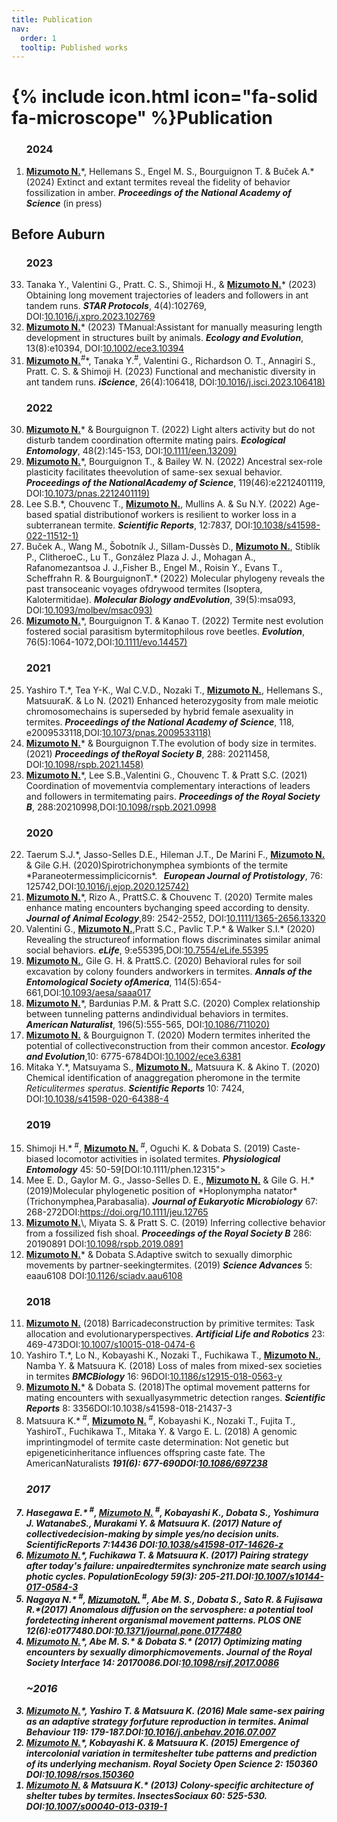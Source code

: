 ```yaml
---
title: Publication
nav:
  order: 1
  tooltip: Published works
---
```


# {% include icon.html icon="fa-solid fa-microscope" %}Publication
<!-- {% include list.html data="citations" component="citation" style="rich" %} -->

<ol reversed>

<h3>2024</h3>
<li><b><u>Mizumoto N.</u></b>*, Hellemans S., Engel M. S., Bourguignon T. & Buček A.* (2024) Extinct and extant termites reveal the fidelity of behavior fossilization in amber. <b><i>Proceedings of the National Academy of Science</b></i> (in press)</li>

</ol>

<h2>Before Auburn</h2> 

<ol reversed>

<h3>2023</h3> 

<li> Tanaka Y., Valentini G., Pratt. C. S., Shimoji H., & <b><u>Mizumoto N.</u></b>* (2023) Obtaining long movement trajectories of leaders and followers in ant tandem runs. <i><b>STAR Protocols</b></i>, 4(4):102769, DOI:<a href="https://doi.org/10.1016/j.xpro.2023.102769">10.1016/j.xpro.2023.102769</a></li>

<li> <b><u>Mizumoto N.</u></b>* (2023) TManual:Assistant for manually measuring length development in structures built
by animals. <i><b>Ecology and Evolution</B></i>, 13(8):e10394, DOI:<a href="https://doi.org/10.1002/ece3.10394">10.1002/ece3.10394</a></li>

<li> <b><u>Mizumoto N.</u></b><sup>#</sup>*, Tanaka Y.<sup>#</sup>, Valentini G., Richardson O. T., Annagiri S., Pratt. C. S. & Shimoji H. (2023) Functional and mechanistic diversity in ant tandem runs. <i><b>iScience</B></i>, 26(4):106418, DOI:<a href="https://doi.org/10.1016/j.isci.2023.106418">10.1016/j.isci.2023.106418)</a></li>

<h3>2022</h3> 

<li> <b><u>Mizumoto N.</u></b>* & Bourguignon T. (2022) Light alters activity but do not disturb tandem coordination oftermite mating pairs. <i><b>Ecological Entomology</B></i>, 48(2):145-153, DOI:<a href="https://doi.org/10.1111/een.13209">10.1111/een.13209)</a></li>

<li> <b><u>Mizumoto N.</u></b>*, Bourguignon T., & Bailey W. N. (2022) Ancestral sex-role plasticity facilitates theevolution of same-sex sexual behavior. <i><b>Proceedings of the NationalAcademy of Science</B></i>, 119(46):e2212401119, DOI:<a href="https://doi.org/10.1073/pnas.2212401119">10.1073/pnas.2212401119)</a></li>

<li> Lee S.B.*, Chouvenc T., <b><u>Mizumoto N.</u></b>, Mullins A. & Su N.Y. (2022) Age-based spatial distributionof workers is resilient to worker loss in a subterranean termite. <i><b>Scientific Reports</B></i>, 12:7837, DOI:<a href="https://doi.org/10.1038/s41598-022-11512-1">10.1038/s41598-022-11512-1)</a></li>

<li> Buček A., Wang M., Šobotník J., Sillam-Dussès D., <b><u>Mizumoto N.</u></b>, Stiblík P., ClitheroeC., Lu T., González Plaza J. J., Mohagan A., Rafanomezantsoa J. J.,Fisher B., Engel M., Roisin Y., Evans T., Scheffrahn R. & BourguignonT.* (2022) Molecular phylogeny reveals the past transoceanic voyages ofdrywood termites (Isoptera, Kalotermitidae). <i><b>Molecular Biology andEvolution</B></i>, 39(5):msa093, DOI:<a href="https://doi.org/10.1093/molbev/msac093">10.1093/molbev/msac093)</a></li>

<li> <b><u>Mizumoto N.</u></b>*, Bourguignon T. & Kanao T. (2022) Termite nest evolution fostered social parasitism bytermitophilous rove beetles. <i><b>Evolution</B></i>, 76(5):1064-1072,DOI:<a href="https://doi.org/10.1111/evo.14457">10.1111/evo.14457)</a></li>

<h3>2021</h3> 

<li> Yashiro T.*, Tea Y-K., Wal C.V.D., Nozaki T., <b><u>Mizumoto N.</u></b>, Hellemans S., MatsuuraK. & Lo N. (2021) Enhanced heterozygosity from male meiotic chromosomechains is superseded by hybrid female asexuality in termites. <i><b>Proceedings of the National Academy of Science</B></i>, 118, e2009533118,DOI:<a href="https://doi.org/10.1073/pnas.2009533118">10.1073/pnas.2009533118)</a></li>

<li> <b><u>Mizumoto N.</u></b>* & Bourguignon T.The evolution of body size in termites. (2021) <i><b>Proceedings of theRoyal Society B</B></i>, 288: 20211458, DOI:<a href="https://doi.org/10.1098/rspb.2021.1458">10.1098/rspb.2021.1458)</a></li>

<li> <b><u>Mizumoto N.</u></b>*, Lee S.B.,Valentini G., Chouvenc T. & Pratt S.C. (2021) Coordination of movementvia complementary interactions of leaders and followers in termitemating pairs. <i><b>Proceedings of the Royal Society B</B></i>, 288:20210998,DOI:<a href="https://doi.org/10.1098/rspb.2021.0998">10.1098/rspb.2021.0998</a></li>

<h3>2020</h3> 

<li> Taerum S.J.*, Jasso-Selles D.E., Hileman J.T., De Marini F., <b><u>Mizumoto N.</u></b> & Gile G.H. (2020)Spirotrichonymphea symbionts of the termite *Paraneotermessimplicicornis*.   <i><b>European Journal of Protistology</B></i>, 76: 125742,DOI:<a href="https://doi.org/10.1016/j.ejop.2020.125742">10.1016/j.ejop.2020.125742)</a></li>

<li> <b><u>Mizumoto N.</u></b>*, Rizo A., PrattS.C. & Chouvenc T. (2020) Termite males enhance mating encounters bychanging speed according to density. <i><b>Journal of Animal Ecology</B></i>,89: 2542-2552, DOI:<a href="https://doi.org/10.1111/1365-2656.13320">10.1111/1365-2656.13320</a></li>

<li> Valentini G., <b><u>Mizumoto N.</u></b>,Pratt S.C., Pavlic T.P.* & Walker S.I.* (2020) Revealing the structureof information flows discriminates similar animal social behaviors. <i><b>eLife</B></i>, 9:e55395,DOI:<a href="https://doi.org/10.7554/eLife.55395">10.7554/eLife.55395</a></li>

<li> <b><u>Mizumoto N.</u></b>, Gile G. H. & PrattS.C. (2020) Behavioral rules for soil excavation by colony founders andworkers in termites. <i><b>Annals of the Entomological Society ofAmerica</B></i>, 114(5):654-661,DOI:<a href="https://doi.org/10.1093/aesa/saaa017">10.1093/aesa/saaa017</a></li>

<li> <b><u>Mizumoto N.</u></b>*, Bardunias P.M. & Pratt S.C. (2020) Complex relationship between tunneling patterns andindividual behaviors in termites. <i><b>American Naturalist</B></i>, 196(5):555-565, DOI:<a href="https://doi.org/10.1086/711020">10.1086/711020)</a></li>

<li> <b><u>Mizumoto N.</u></b> & Bourguignon T. (2020) Modern termites inherited the potential of collectiveconstruction from their common ancestor. <i><b>Ecology and Evolution</B></i>,10: 6775-6784DOI:<a href="https://doi.org/10.1002/ece3.6381">10.1002/ece3.6381</a></li>

<li> Mitaka Y.*, Matsuyama S., <b><u>Mizumoto N.</u></b>, Matsuura K. & Akino T. (2020) Chemical identification of anaggregation pheromone in the termite <i>Reticulitermes speratus</i>. <i><b>Scientific Reports</b></i> 10: 7424, DOI:<a href="https://doi.org/10.1038/s41598-020-64388-4">10.1038/s41598-020-64388-4</a></li>

<h3>2019</h3> 

<li> Shimoji H.*<sup> #</sup>, <b><u>Mizumoto N.</u></b><sup> #</sup>, Oguchi K. & Dobata S. (2019) Caste-biased locomotor activities in isolated termites. <i><b>Physiological Entomology</b></i> 45: 50-59[DOI:10.1111/phen.12315"></a></li>

<li> Mee E. D., Gaylor M. G., Jasso-Selles D. E., <b><u>Mizumoto N.</u></b> & Gile G. H.* (2019)Molecular phylogenetic position of *Hoplonympha natator* (Trichonymphea,Parabasalia). <i><b>Journal of Eukaryotic Microbiology</i></b> 67: 268-272DOI:<a href="https://doi.org/10.1111/jeu.12765">https://doi.org/10.1111/jeu.12765</a></li>

<li> <b><u>Mizumoto N.</u></b>\</B></i>, Miyata S. & Pratt S. C. (2019) Inferring collective behavior from a fossilized fish shoal. <i><b>Proceedings of the Royal Society B</i></b> 286: 20190891 DOI:<a href="https://doi.org/10.1098/rspb.2019.0891">10.1098/rspb.2019.0891</a></li>

<li> <b><u>Mizumoto N.</u></b>* & Dobata S.Adaptive switch to sexually dimorphic movements by partner-seekingtermites. (2019) <i><b>Science Advances</i></b> 5: eaau6108 DOI:<a href="https://doi.org/10.1126/sciadv.aau6108">10.1126/sciadv.aau6108</a></li>

<h3>2018</h3> 

<li> <b><u>Mizumoto N.</u></b> (2018) Barricadeconstruction by primitive termites: Task allocation and evolutionaryperspectives. <i><b>Artificial Life and Robotics</i></b> 23: 469-473DOI:<a href="https://doi.org/10.1007/s10015-018-0474-6">10.1007/s10015-018-0474-6</a></li>

<li> Yashiro T.*, Lo N., Kobayashi K., Nozaki T., Fuchikawa T., <b><u>Mizumoto N.</u></b>, Namba Y. & Matsuura K. (2018) Loss of males from mixed-sex societies in termites <i><b>BMCBiology</i></b> 16: 96DOI:<a href="https://doi.org/10.1186/s12915-018-0563-y">10.1186/s12915-018-0563-y</a></li>

<li> <b><u>Mizumoto N.</u></b>* & Dobata S. (2018)The optimal movement patterns for mating encounters with sexuallyasymmetric detection ranges. <i><b>Scientific Reports</i></b> 8: 3356DOI:<a href="https://doi.org/10.1038/s41598-018-21437-3"></a>10.1038/s41598-018-21437-3</li>

<li> Matsuura K.*<sup> #</sup>, <b><u>Mizumoto N.</u></b><sup> #</sup>, Kobayashi K., Nozaki T., Fujita T., YashiroT., Fuchikawa T., Mitaka Y. & Vargo E. L. (2018) A genomic imprintingmodel of termite caste determination: Not genetic but epigeneticinheritance influences offspring caste fate. </i></b>The AmericanNaturalists <i><b> 191(6): 677-690DOI:<a href="https://doi.org/10.1086/697238">10.1086/697238</a></li>

<h3>2017</h3> 

<li> Hasegawa E.*<sup> #</sup>, <b><u>Mizumoto N.</u></b><sup> #</sup>, Kobayashi K., Dobata S., Yoshimura J. WatanabeS., Murakami Y. & Matsuura K. (2017) Nature of collectivedecision-making by simple yes/no decision units. <i><b>ScientificReports</i></b> 7:14436 DOI:<a href="https://doi.org/10.1038/s41598-017-14626-z">10.1038/s41598-017-14626-z</a></li>

<li> <b><u>Mizumoto N.</u></b>*, Fuchikawa T. & Matsuura K. (2017) Pairing strategy after today's failure: unpairedtermites synchronize mate search using photic cycles. <i><b>PopulationEcology</i></b> 59(3): 205-211.DOI:<a href="https://doi.org/10.1007/s10144-017-0584-3">10.1007/s10144-017-0584-3</a></li>

<li> Nagaya N.*<sup> #</sup>, <b><u>MizumotoN.</b></u><sup> #</sup>, Abe M. S., Dobata S., Sato R. & Fujisawa R.*(2017) Anomalous diffusion on the servosphere: a potential tool fordetecting inherent organismal movement patterns. <i><b>PLOS ONE</i></b> 12(6):e0177480.DOI:<a href="https://doi.org/10.1371/journal.pone.0177480">10.1371/journal.pone.0177480</a></li>

<li> <b><u>Mizumoto N.</u></b>*, Abe M. S.* & Dobata S.* (2017) Optimizing mating encounters by sexually dimorphicmovements. <i><b>Journal of the Royal Society Interface</i></b> 14: 20170086.DOI:<a href="https://doi.org/10.1098/rsif.2017.0086">10.1098/rsif.2017.0086</a></li>

<h3>~2016</h3> 

<li> <b><u>Mizumoto N.</u></b>*, Yashiro T. & Matsuura K. (2016) Male same-sex pairing as an adaptive strategy forfuture reproduction in termites. <i><b>Animal Behaviour</i></b> 119: 179-187.DOI:<a href="https://doi.org/10.1016/j.anbehav.2016.07.007">10.1016/j.anbehav.2016.07.007</a></li>

<li> <b><u>Mizumoto N.</u></b>*, Kobayashi K. & Matsuura K. (2015) Emergence of intercolonial variation in termiteshelter tube patterns and prediction of its underlying mechanism. <i><b>Royal Society Open Science</i></b> 2: 150360 DOI:<a href="https://doi.org/10.1098/rsos.150360">10.1098/rsos.150360</a></li>

<li> <b><u>Mizumoto N.</u></b> & Matsuura K.* (2013) Colony-specific architecture of shelter tubes by termites. <i><b>InsectesSociaux</i></b> 60: 525-530. DOI:<a href="https://doi.org/10.1007/s00040-013-0319-1">10.1007/s00040-013-0319-1</a></li>

</ol>

